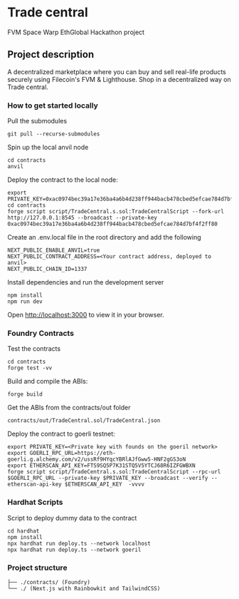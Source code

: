 # Trade central

FVM Space Warp EthGlobal Hackathon project

## Project description

A decentralized marketplace where you can buy and sell real-life products securely using Filecoin's FVM & Lighthouse. Shop in a decentralized way on Trade central.

### How to get started locally

Pull the submodules

```console
git pull --recurse-submodules
```

Spin up the local anvil node

```console
cd contracts
anvil
```

Deploy the contract to the local node:

```console
export PRIVATE_KEY=0xac0974bec39a17e36ba4a6b4d238ff944bacb478cbed5efcae784d7bf4f2ff80
cd contracts
forge script script/TradeCentral.s.sol:TradeCentralScript --fork-url http://127.0.0.1:8545 --broadcast --private-key 0xac0974bec39a17e36ba4a6b4d238ff944bacb478cbed5efcae784d7bf4f2ff80
```

Create an .env.local file in the root directory and add the following

```console
NEXT_PUBLIC_ENABLE_ANVIL=true
NEXT_PUBLIC_CONTRACT_ADDRESS=<Your contract address, deployed to anvil>
NEXT_PUBLIC_CHAIN_ID=1337
```

Install dependencies and run the development server

```console
npm install
npm run dev
```

Open <http://localhost:3000> to view it in your browser.

### Foundry Contracts

Test the contracts

```console
cd contracts
forge test -vv
```

Build and compile the ABIs:

```console
forge build
```

Get the ABIs from the contracts/out folder

```console
contracts/out/TradeCentral.sol/TradeCentral.json
```

Deploy the contract to goerli testnet:

```console
export PRIVATE_KEY=<Private key with founds on the goeril network>
export GOERLI_RPC_URL=https://eth-goerli.g.alchemy.com/v2/ussRf9HYqcYBRlAJfGww5-HNF2gGS3oN
export ETHERSCAN_API_KEY=FTS9SQ5P7K31STQ5V5YTCJ68R6IZFGWBXN
forge script script/TradeCentral.s.sol:TradeCentralScript --rpc-url $GOERLI_RPC_URL --private-key $PRIVATE_KEY --broadcast --verify --etherscan-api-key $ETHERSCAN_API_KEY  -vvvv
```

### Hardhat Scripts

Script to deploy dummy data to the contract

```console
cd hardhat
npm install
npx hardhat run deploy.ts --network localhost
npx hardhat run deploy.ts --network goeril
```

### Project structure
  
```console
├── ./contracts/ (Foundry)
└── ./ (Next.js with Rainbowkit and TailwindCSS)
